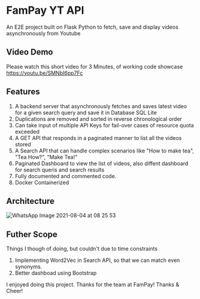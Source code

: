 # FamPay YT API
An E2E project built on Flask Python to fetch, save and display videos asynchronously from Youtube

## Video Demo
Please watch this short video for 3 Minutes, of working code showcase
https://youtu.be/SMNbI6pp7Fc

## Features
1. A backend server that asynchronously fetches and saves latest video for a given search query and save it in Database SQL Lite
2. Duplications are removed and sorted in reverse chronological order
3. Can take input of multiple API Keys for fail-over cases of resource quota exceeded
4. A GET API that responds in a paginated manner to list all the videos stored
5. A Search API that can handle complex scenarios like "How to make tea", "Tea How?", "Make Tea!"
6. Paginated Dashboard to view the list of videos, also diffent dashboard for search queris and search results
7. Fully documented and commented code.
8. Docker Containerized

## Architecture
![WhatsApp Image 2021-08-04 at 08 25 53](https://user-images.githubusercontent.com/29350756/128118905-288b6797-c969-476d-b5b5-075c6d798e84.jpeg)


## Futher Scope
Things I though of doing, but couldn't due to time constraints
1. Implementing Word2Vec in Search API, so that we can match even synonyms.
2. Better dashboad using Bootstrap

I enjoyed doing this project. Thanks for the team at FamPay!
Thanks & Cheer!
